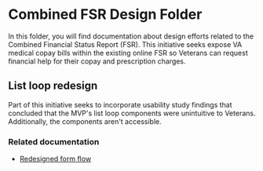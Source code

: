 # Combined FSR Design Folder

In this folder, you will find documentation about design efforts related to the Combined Financial Status Report (FSR). This initiative seeks expose VA medical copay bills within the existing online FSR so Veterans can request financial help for their copay and prescription charges.

## List loop redesign 

Part of this initiative seeks to incorporate usability study findings that concluded that the MVP's list loop components were unintuitive to Veterans. Additionally, the components aren't accessible. 

### Related documentation

- [Redesigned form flow](https://github.com/department-of-veterans-affairs/va.gov-team/tree/master/products/combined_fsr/design/user-flows)
